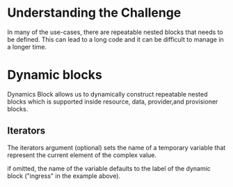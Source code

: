 # Understanding the Challenge
In many of the use-cases, there are repeatable nested blocks that needs to be defined.
This can lead to a long code and it can be difficult to manage in a longer time.

# Dynamic blocks
Dynamics Block allows us to dynamically construct repeatable nested blocks which is supported inside resource, data, provider,and  provisioner blocks.

## Iterators

The iterators argument (optional) sets the name of a temporary variable that represent the current element of the complex value.

if omitted, the name of the variable defaults to the label of the dynamic block ("ingress" in the example above).
